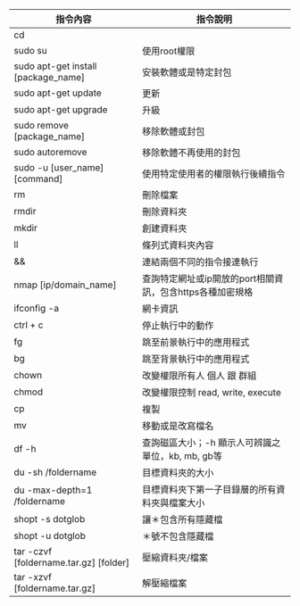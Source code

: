 | 指令內容                                   | 指令說明                               |
| -------------------------------------- | ---------------------------------- |
| cd                                     | 
| sudo su                                | 使用root權限                           |
| sudo apt-get install [package_name]    | 安裝軟體或是特定封包                         |
| sudo apt-get update                    | 更新                                 |
| sudo apt-get upgrade                   | 升級                                 |
| sudo remove [package_name]             | 移除軟體或封包                            |
| sudo autoremove                        | 移除軟體不再使用的封包                        |
| sudo -u [user_name][command]           | 使用特定使用者的權限執行後續指令                   |
| rm                                     | 刪除檔案                               |
| rmdir                                  | 刪除資料夾                              |
| mkdir                                  | 創建資料夾                              |
| ll                                     | 條列式資料夾內容                           |
| &&                                     | 連結兩個不同的指令接連執行                      |
| nmap [ip/domain_name]                  | 查詢特定網址或ip開放的port相關資訊，包含https各種加密規格 |
| ifconfig -a                            | 網卡資訊                               |
| ctrl + c                               | 停止執行中的動作                           |
| fg                                     | 跳至前景執行中的應用程式                       |
| bg                                     | 跳至背景執行中的應用程式                       |
| chown                                  | 改變權限所有人 個人 跟 群組                    |
| chmod                                  | 改變權限控制 read, write, execute        |
| cp                                     | 複製                                 |
| mv                                     | 移動或是改寫檔名                           |
| df -h                                  | 查詢磁區大小；-h 顯示人可辨識之單位，kb, mb, gb等    |
| du -sh /foldername                     | 目標資料夾的大小                           |
| du -max-depth=1 /foldername            | 目標資料夾下第一子目錄層的所有資料夾與檔案大小            |
| shopt -s dotglob                       | 讓＊包含所有隱藏檔                          |
| shopt -u dotglob                       | ＊號不包含隱藏檔                           |
| tar -czvf [foldername.tar.gz] [folder] | 壓縮資料夾/檔案                           |
| tar -xzvf [foldername.tar.gz]          | 解壓縮檔案                              |
